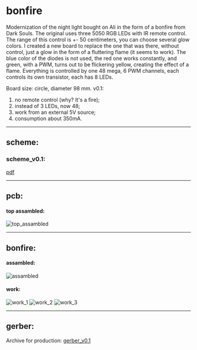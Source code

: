 # bonfire
Modernization of the night light bought on Ali in the form of a bonfire from Dark Souls.
The original uses three 5050 RGB LEDs with IR remote control. The range of this control is +- 50 centimeters, you can choose several glow colors. I created a new board to replace the one that was there, without control, just a glow in the form of a fluttering flame (it seems to work). The blue color of the diodes is not used, the red one works constantly, and green, with a PWM, turns out to be flickering yellow, creating the effect of a flame. Everything is controlled by one 48 mega, 6 PWM channels, each controls its own transistor, each has 8 LEDs.

Board size: circle, diameter 98 mm.
v0.1:
1. no remote control (why? It's a fire);
2. instead of 3 LEDs, now 48;
3. work from an external 5V source;
4. consumption about 350mA.

***
## scheme:
### scheme_v0.1:
[pdf](docs/scheme_v0.1.pdf)

***
## pcb:
#### top assambled:
![top_assambled](view/v0.1/view_v0.1_top.jpg)

***
## bonfire:
#### assambled:
![assambled](view/v0.1/assembled.jpg)
#### work:
![work_1](view/v0.1/work_v0.1_1.jpg)
![work_2](view/v0.1/work_v0.1_2.jpg)
![work_3](view/v0.1/work_v0.1_3.jpg)

***
## gerber:
Archive for production:
[gerber_v0.1](https://github.com/piro-s/bonfire/raw/master/gerber/bonfire_v0.1.zip)
